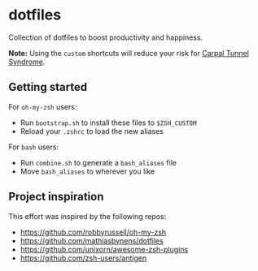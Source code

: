 # dotfiles

Collection of dotfiles to boost productivity and happiness.

**Note:** Using the `custom` shortcuts will reduce your risk for [Carpal Tunnel Syndrome](https://orthoinfo.aaos.org/en/diseases--conditions/carpal-tunnel-syndrome/).

## Getting started

For `oh-my-zsh` users:

- Run `bootstrap.sh` to install these files to `$ZSH_CUSTOM`
- Reload your `.zshrc` to load the new aliases

For `bash` users:

- Run `combine.sh` to generate a `bash_aliases` file
- Move `bash_aliases` to wherever you like

## Project inspiration

This effort was inspired by the following repos:

- https://github.com/robbyrussell/oh-my-zsh
- https://github.com/mathiasbynens/dotfiles
- https://github.com/unixorn/awesome-zsh-plugins
- https://github.com/zsh-users/antigen
